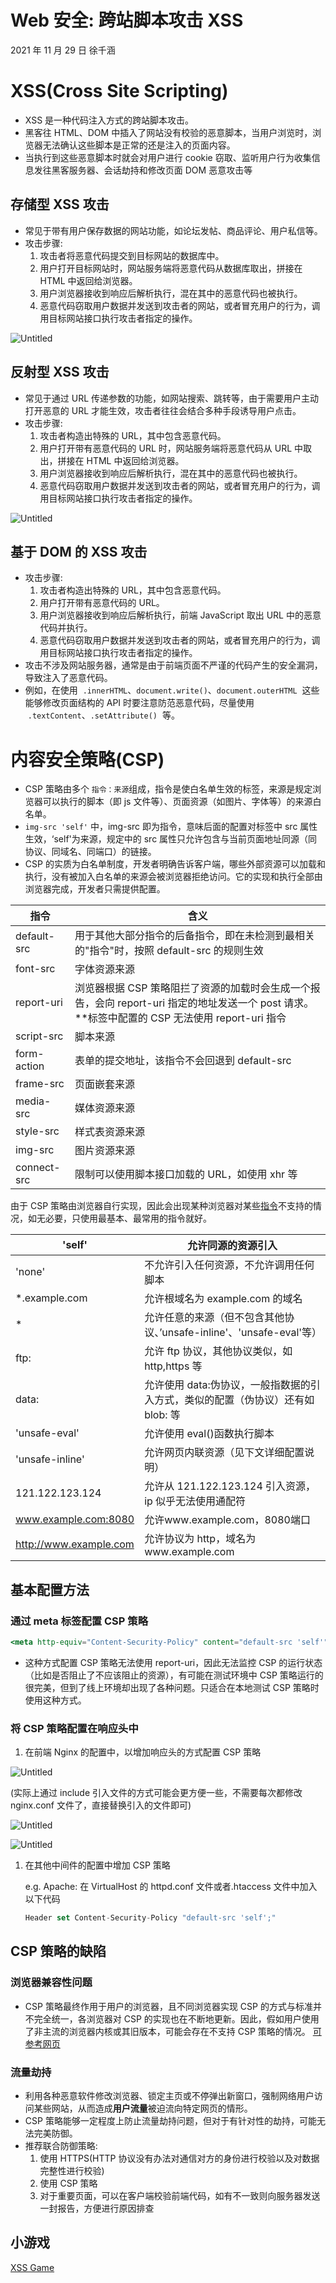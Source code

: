 # Web 安全: 跨站脚本攻击 XSS

2021 年 11 月 29 日 徐千涵

# XSS(Cross Site Scripting)

- XSS 是一种代码注入方式的跨站脚本攻击。
- 黑客往 HTML、DOM 中插入了网站没有校验的恶意脚本，当用户浏览时，浏览器无法确认这些脚本是正常的还是注入的页面内容。
- 当执行到这些恶意脚本时就会对用户进行 cookie 窃取、监听用户行为收集信息发往黑客服务器、会话劫持和修改页面 DOM 恶意攻击等

## 存储型 XSS 攻击

- 常见于带有用户保存数据的网站功能，如论坛发帖、商品评论、用户私信等。
- 攻击步骤:
  1. 攻击者将恶意代码提交到目标网站的数据库中。
  2. 用户打开目标网站时，网站服务端将恶意代码从数据库取出，拼接在 HTML 中返回给浏览器。
  3. 用户浏览器接收到响应后解析执行，混在其中的恶意代码也被执行。
  4. 恶意代码窃取用户数据并发送到攻击者的网站，或者冒充用户的行为，调用目标网站接口执行攻击者指定的操作。

![Untitled](image/xss-0.png)

## 反射型 XSS 攻击

- 常见于通过 URL 传递参数的功能，如网站搜索、跳转等，由于需要用户主动打开恶意的 URL 才能生效，攻击者往往会结合多种手段诱导用户点击。
- 攻击步骤:
  1. 攻击者构造出特殊的 URL，其中包含恶意代码。
  2. 用户打开带有恶意代码的 URL 时，网站服务端将恶意代码从 URL 中取出，拼接在 HTML 中返回给浏览器。
  3. 用户浏览器接收到响应后解析执行，混在其中的恶意代码也被执行。
  4. 恶意代码窃取用户数据并发送到攻击者的网站，或者冒充用户的行为，调用目标网站接口执行攻击者指定的操作。

![Untitled](image/xss-1.png)

## 基于 DOM 的 XSS 攻击

- 攻击步骤:
  1. 攻击者构造出特殊的 URL，其中包含恶意代码。
  2. 用户打开带有恶意代码的 URL。
  3. 用户浏览器接收到响应后解析执行，前端 JavaScript 取出 URL 中的恶意代码并执行。
  4. 恶意代码窃取用户数据并发送到攻击者的网站，或者冒充用户的行为，调用目标网站接口执行攻击者指定的操作。
- 攻击不涉及网站服务器，通常是由于前端页面不严谨的代码产生的安全漏洞，导致注入了恶意代码。
- 例如，在使用  `.innerHTML`、`document.write()`、`document.outerHTML`  这些能够修改页面结构的 API 时要注意防范恶意代码，尽量使用  `.textContent`、`.setAttribute()`  等。

# 内容安全策略(CSP)

- CSP 策略由多个 `指令：来源`组成，指令是使白名单生效的标签，来源是规定浏览器可以执行的脚本（即 js 文件等）、页面资源（如图片、字体等）的来源白名单。
- `img-src 'self'` 中，img-src 即为指令，意味后面的配置对<img>标签中 src 属性生效，‘self'为来源，规定<img>中的 src 属性只允许包含与当前页面地址同源（同协议、同域名、同端口）的链接。
- CSP 的实质为白名单制度，开发者明确告诉客户端，哪些外部资源可以加载和执行，没有被加入白名单的来源会被浏览器拒绝访问。它的实现和执行全部由浏览器完成，开发者只需提供配置。

| 指令        | 含义                                                                                                                                                   |
| ----------- | ------------------------------------------------------------------------------------------------------------------------------------------------------ |
| default-src | 用于其他大部分指令的后备指令，即在未检测到最相关的"指令"时，按照 default-src 的规则生效                                                                |
| font-src    | 字体资源来源                                                                                                                                           |
| report-uri  | 浏览器根据 CSP 策略阻拦了资源的加载时会生成一个报告，会向 report-uri 指定的地址发送一个 post 请求。\*\*<meta>标签中配置的 CSP 无法使用 report-uri 指令 |
| script-src  | 脚本来源                                                                                                                                               |
| form-action | 表单的提交地址，该指令不会回退到 default-src                                                                                                           |
| frame-src   | 页面嵌套来源                                                                                                                                           |
| media-src   | 媒体资源来源                                                                                                                                           |
| style-src   | 样式表资源来源                                                                                                                                         |
| img-src     | 图片资源来源                                                                                                                                           |
| connect-src | 限制可以使用脚本接口加载的 URL，如使用 xhr 等                                                                                                          |

由于 CSP 策略由浏览器自行实现，因此会出现某种浏览器对某些[指令](https://developer.mozilla.org/en-US/docs/Web/HTTP/Headers/Content-Security-Policy)不支持的情况，如无必要，只使用最基本、最常用的指令就好。

| 'self'                 | 允许同源的资源引入                                                              |
| ---------------------- | ------------------------------------------------------------------------------- |
| 'none'                 | 不允许引入任何资源，不允许调用任何脚本                                          |
| \*.example.com         | 允许根域名为 example.com 的域名                                                 |
| \*                     | 允许任意的来源（但不包含其他协议、’unsafe-inline'、'unsafe-eval'等）            |
| ftp:                   | 允许 ftp 协议，其他协议类似，如 http,https 等                                   |
| data:                  | 允许使用 data:伪协议，一般指数据的引入方式，类似的配置（伪协议）还有如 blob: 等 |
| 'unsafe-eval'          | 允许使用 eval()函数执行脚本                                                     |
| 'unsafe-inline'        | 允许网页内联资源（见下文详细配置说明）                                          |
| 121.122.123.124        | 允许从 121.122.123.124 引入资源，ip 似乎无法使用通配符                          |
| www.example.com:8080   | 允许www.example.com，8080端口                                                   |
| http://www.example.com | 允许协议为 http，域名为www.example.com                                          |

## 基本配置方法

### 通过 meta 标签配置 CSP 策略

```jsx
<meta http-equiv="Content-Security-Policy" content="default-src 'self'">
```

- 这种方式配置 CSP 策略无法使用 report-uri，因此无法监控 CSP 的运行状态（比如是否阻止了不应该阻止的资源），有可能在测试环境中 CSP 策略运行的很完美，但到了线上环境却出现了各种问题。只适合在本地测试 CSP 策略时使用这种方式。

### 将 CSP 策略配置在响应头中

1. 在前端 Nginx 的配置中，以增加响应头的方式配置 CSP 策略

![Untitled](image/xss-2.png)

(实际上通过 include 引入文件的方式可能会更方便一些，不需要每次都修改 nginx.conf 文件了，直接替换引入的文件即可)

![Untitled](image/xss-3.png)

![Untitled](image/xss-4.png)

1. 在其他中间件的配置中增加 CSP 策略

   e.g. Apache: 在 VirtualHost 的 httpd.conf 文件或者.htaccess 文件中加入以下代码

   ```jsx
   Header set Content-Security-Policy "default-src 'self';"
   ```

## CSP 策略的缺陷

### 浏览器兼容性问题

- CSP 策略最终作用于用户的浏览器，且不同浏览器实现 CSP 的方式与标准并不完全统一，各浏览器对 CSP 的实现也在不断地更新。因此，假如用户使用了非主流的浏览器内核或其旧版本，可能会存在不支持 CSP 策略的情况。 [可参考网页](https://caniuse.com/#feat=contentsecuritypolicy)

### 流量劫持

- 利用各种恶意软件修改浏览器、锁定主页或不停弹出新窗口，强制网络用户访问某些网站，从而造成**用户流量**被迫流向特定网页的情形。
- CSP 策略能够一定程度上防止流量劫持问题，但对于有针对性的劫持，可能无法完美防御。
- 推荐联合防御策略:
  1. 使用 HTTPS(HTTP 协议没有办法对通信对方的身份进行校验以及对数据完整性进行校验)
  2. 使用 CSP 策略
  3. 对于重要页面，可以在客户端校验前端代码，如有不一致则向服务器发送一封报告，方便进行原因排查

## 小游戏

[XSS Game](https://xss-game.appspot.com/level1)
